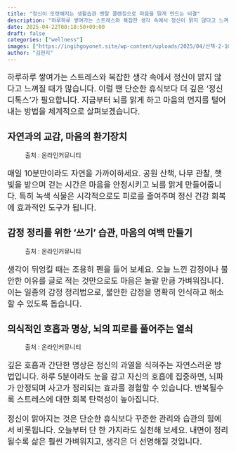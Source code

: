 ```yaml
---
title: "정신이 또렷해지는 생활습관 멘탈 클렌징으로 마음을 맑게 만드는 비결"
description: "하루하루 쌓여가는 스트레스와 복잡한 생각 속에서 정신이 맑지 않다고 느껴질 때가 많습니다. 이럴 땐 단순한 휴식보다 더 깊은 ‘정신 디톡스’가 필요합니다. 지금부터 뇌를 맑게 하고 마음의 먼지를 털어내는 방법을 체계적으로 살펴보겠습니다."
date: 2025-04-22T00:18:50+09:00
draft: false
categories: ["wellness"]
images: ["https://ingihgoyonet.site/wp-content/uploads/2025/04/산책-2-1024x683.jpg", "https://ingihgoyonet.site/wp-content/uploads/2025/04/글쓰기-680x1024.jpg", "https://ingihgoyonet.site/wp-content/uploads/2025/04/명상-3-1024x614.jpg"]
author: "김현지"
---
```


<p style="font-size:18px">하루하루 쌓여가는 스트레스와 복잡한 생각 속에서 정신이 맑지 않다고 느껴질 때가 많습니다. 이럴 땐 단순한 휴식보다 더 깊은 ‘정신 디톡스’가 필요합니다. 지금부터 뇌를 맑게 하고 마음의 먼지를 털어내는 방법을 체계적으로 살펴보겠습니다.</p> <h2 >자연과의 교감, 마음의 환기장치</h2> <figure ><img src="https://ingihgoyonet.site/wp-content/uploads/2025/04/산책-2-1024x683.jpg" alt="" style="aspect-ratio:16/9;object-fit:cover"/><figcaption >출처 : 온라인커뮤니티</figcaption></figure> <p style="font-size:18px">매일 10분만이라도 자연을 가까이하세요. 공원 산책, 나무 관찰, 햇빛을 받으며 걷는 시간은 마음을 안정시키고 뇌를 맑게 만들어줍니다. 특히 녹색 식물은 시각적으로도 피로를 줄여주며 정신 건강 회복에 효과적인 도구가 됩니다.</p> <h2 >감정 정리를 위한 ‘쓰기’ 습관, 마음의 여백 만들기</h2> <figure ><img src="https://ingihgoyonet.site/wp-content/uploads/2025/04/글쓰기-680x1024.jpg" alt="" style="aspect-ratio:16/9;object-fit:cover"/><figcaption >출처 : 온라인커뮤니티</figcaption></figure> <p style="font-size:18px">생각이 뒤엉킬 때는 조용히 펜을 들어 보세요. 오늘 느낀 감정이나 불안한 이유를 글로 적는 것만으로도 마음은 놀랄 만큼 가벼워집니다. 이는 일종의 감정 정리법으로, 불안한 감정을 명확히 인식하고 해소할 수 있도록 돕습니다.</p> <h2 >의식적인 호흡과 명상, 뇌의 피로를 풀어주는 열쇠</h2> <figure ><img src="https://ingihgoyonet.site/wp-content/uploads/2025/04/명상-3-1024x614.jpg" alt="" style="aspect-ratio:16/9;object-fit:cover"/><figcaption >출처 : 온라인커뮤니티</figcaption></figure> <p style="font-size:18px">깊은 호흡과 간단한 명상은 정신의 과열을 식혀주는 자연스러운 방법입니다. 하루 5분이라도 눈을 감고 자신의 호흡에 집중하면, 뇌파가 안정되며 사고가 정리되는 효과를 경험할 수 있습니다. 반복될수록 스트레스에 대한 회복 탄력성이 높아집니다.</p> <p style="font-size:18px">정신이 맑아지는 것은 단순한 휴식보다 꾸준한 관리와 습관의 힘에서 비롯됩니다. 오늘부터 단 한 가지라도 실천해 보세요. 내면이 정리될수록 삶은 훨씬 가벼워지고, 생각은 더 선명해질 것입니다.</p>